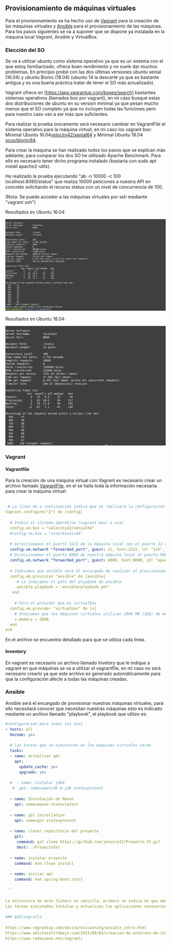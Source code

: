 ## Provisionamiento de máquinas virtuales

Para el provisionamiento se ha hecho uso de [Vagrant](https://www.vagrantup.com/) para la creación de las máquinas virtuales y [Ansible](https://www.ansible.com/) para el provisionamiento de las máquinas. Para los pasos siguientes se va a suponer que se dispone ya instalada en la máquina local Vagrant, Ansible y VirtualBox.

### Elección del SO

Se va a utilizar ubuntu como sistema operativo ya que es un sistema con el que estoy familiarizado, ofrece buen rendimiento y no suele dar muchos problemas. En principio probé con las dos últimas versiones ubuntu xenial (16.04) y ubuntu Bionic (18.04) (ubuntu 14 la descarté ya que es bastante antigua y es una buena práctica tratar de tener el SO más actualizado).

Vagrant ofrece en [https://app.vagrantup.com/boxes/search] bastantes sistemas operativos (llamados box por vagrant), en mi caso busqué estas dos distribuciones de ubuntu en su version minimal ya que pesan mucho menos que el SO completo ya que no incluyen todas las funciones pero para nuestro caso van a ser más que suficientes.

Para realizar la prueba únicamente será necesario cambiar en VagrantFile el sistema operativo para la máquina virtual, en mi caso los vagrant box: Minimal Ubuntu 16.04[velocity42/xenial64](https://app.vagrantup.com/velocity42/boxes/xenial64) y Minimal Ubuntu 18.04 [xcoo/bionic64](https://app.vagrantup.com/xcoo/boxes/bionic64).

Para crear la máquina se han realizado todos los pasos que se explican más adelante, para comparar los dos SO he utilizado Apache Benchmark. Para ello es necesario tener dicho programa instalado (bastaría con sudo apt install apache2-utils). 

He realizado la prueba ejecutando "ab -n 10000 -c 100 localhost:8080/status" que realiza 10000 peticiones a nuestra API en concreto solicitando el recurso status con un nivel de concurrencia de 100.

(Nota: Se puede acceder a las máquinas virtuales por ssh mediante "vagrant ssh")

Resultados en Ubuntu 16.04:

![Imagen1](https://github.com/jesusrpII/Proyecto-IV/blob/master/doc/images/abub16.png)

Resultados en Ubuntu 18.04:

![Imagen2](https://github.com/jesusrpII/Proyecto-IV/blob/master/doc/images/abub18.png)




### Vagrant

#### Vagrantfile

Para la creación de una máquina virtual con Vagrant es necesario crear un archivo llamado [VagrantFile](https://github.com/jesusrpII/Proyecto-IV/blob/master/Vagrantfile), en el se halla toda la información necesaria para crear la máquina virtual:

```yaml

 # La línea de a continuación indica que se realizará la configuración de vagrant, el "2" indica la versión
Vagrant.configure("2") do |config|

  # Indica el sistema operativo (vagrant box) a usar
  config.vm.box = "velocity42/xenial64" 
  #config.vm.box = "xcoo/bionic64"

  # Direccionamos el puerto 2222 de la máquina local con el puerto 22 de la máquina virtual, será utilizado para las conexiones ssh
  config.vm.network "forwarded_port", guest: 22, host:2222, id: "ssh", auto_correct: true
  # Direccionamos el puerto 8080 de nuestra máquina local al puerto 8080 de la máquina virtual, será utilizado para la API, de este modo con localhost:8080 podremos acceder a la API
  config.vm.network "forwarded_port", guest: 8080, host:8080, id: "apache", auto_correct: true

  # Indicamos que ansible será el encargado de realizar el provisionamiento
  config.vm.provision "ansible" do |ansible|
     # Le indicamos el path del playbook de ansible
     ansible.playbook = "ansible/playbook.yml"
   end

    # Para el provider que es virtualbox
  config.vm.provider "virtualbox" do |v|
    # Indicamos que las máquinas virtuales utilicen 2048 MB (2GB) de memoria
    v.memory = 2048
  end
end
```

En el archivo se encuentra detallado para que se utiliza cada línea.

#### Inventory

En vagrant es necesario un archivo llamado Invetory que le indique a vagrant en que máquinas se va a utilizar el vagrantfile, en mi caso no será necesario crearlo ya que este archivo es generado automáticamente para que la configuración afecte a todas las máquinas creadas.

### Ansible

Ansible será el encargado de provisionar nuestras máquinas virtuales, para ello necesitará conocer que necesitan nuestras máquinas esto es indicado mediante un archivo llamado "playbook", el playbook que utilizo es:

``` yaml
#configuracion para todos los host
- hosts: all
  become: yes

  # las tareas que se ejecutarán en las máquinas virtuales serán
  tasks:
  - name: actualizar apt
    apt:
      update_cache: yes
      upgrade: yes

  #  - name: instalar jdk8
   #  apt: name=openjdk-8-jdk state=present
    
  - name: Instalación de Maven
    apt: name=maven state=latest
 
  - name: git installation
    apt: name=git state=present

  - name: clonar repositorio del proyecto
    git:
     command: git clone https://github.com/jesusrpII/Proyecto-IV.git
     dest: ./ProyectoIV/

  - name: instalar proyecto
    command: mvn clean install

  - name: iniciar api
    command: mvn spring-boot:start

´´´

La estructura de este fichero es sencilla, primero se indica en que máquinas virtuales afecta (en este caso todas) y para cada máquina ejecutará todos las tareas (task).
Las tareas ejecutadas instalan y actualizan las aplicaciones necesarias para levantar el servicio, cada nombre (name) es una breve descripción de lo que realizan.

### Bibliografía

https://www.vagrantup.com/docs/provisioning/ansible_intro.html
https://www.adictosaltrabajo.com/2015/09/04/creacion-de-entornos-de-integracion-con-ansible-y-vagrant/
https://www.redeszone.net/vagrant/





